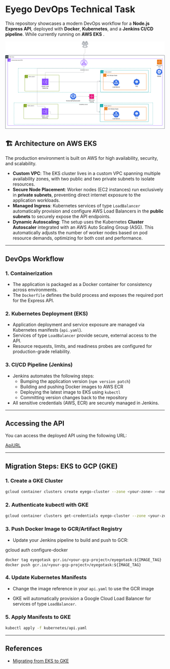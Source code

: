 # Eyego DevOps Technical Task

This repository showcases a modern DevOps workflow for a **Node.js Express API**, deployed with **Docker**, **Kubernetes**, and a **Jenkins CI/CD pipeline**. While currently running on **AWS EKS** .

<p align="center">
  <img src="./svg/Arch.svg" alt="Architecture Diagram" width="600"/>
</p>

## 🏗️ Architecture on AWS EKS

The production environment is built on AWS for high availability, security, and scalability.

* **Custom VPC**: The EKS cluster lives in a custom VPC spanning multiple availability zones, with two public and two private subnets to isolate resources.
* **Secure Node Placement**: Worker nodes (EC2 instances) run exclusively in **private subnets**, preventing direct internet exposure to the application workloads.
* **Managed Ingress**: Kubernetes services of type `LoadBalancer` automatically provision and configure AWS Load Balancers in the **public subnets** to securely expose the API endpoints.
* **Dynamic Autoscaling**: The setup uses the Kubernetes **Cluster Autoscaler** integrated with an AWS Auto Scaling Group (ASG). This automatically adjusts the number of worker nodes based on pod resource demands, optimizing for both cost and performance.

---

## DevOps Workflow

### 1. Containerization

- The application is packaged as a Docker container for consistency across environments.
- The `Dockerfile` defines the build process and exposes the required port for the Express API.

### 2. Kubernetes Deployment (EKS)
- Application deployment and service exposure are managed via Kubernetes manifests (`api.yaml`).
- Services of type `LoadBalancer` provide secure, external access to the API.
- Resource requests, limits, and readiness probes are configured for production-grade reliability.

### 3. CI/CD Pipeline (Jenkins)

- Jenkins automates the following steps:
  - Bumping the application version (`npm version patch`)
  - Building and pushing Docker images to AWS ECR
  - Deploying the latest image to EKS using `kubectl`
  - Committing version changes back to the repository
- All sensitive credentials (AWS, ECR) are securely managed in Jenkins.


---

## Accessing the API

You can access the deployed API using the following URL:

[ApiURL](http://a180860c9697045808b39ade36d3eabe-996605355.eu-north-1.elb.amazonaws.com/)

---

## Migration Steps: EKS to GCP (GKE)
### 1. Create a GKE Cluster

```sh
gcloud container clusters create eyego-cluster --zone <your-zone> --num-nodes=2
```

### 2. Authenticate kubectl with GKE

```sh
gcloud container clusters get-credentials eyego-cluster --zone <your-zone>
```
### 3. Push Docker Image to GCR/Artifact Registry

- Update your Jenkins pipeline to build and push to GCR:

gcloud auth configure-docker
```
docker tag eyegotask gcr.io/<your-gcp-project>/eyegotask:${IMAGE_TAG}
docker push gcr.io/<your-gcp-project>/eyegotask:${IMAGE_TAG}
```

### 4. Update Kubernetes Manifests
- Change the image reference in your `api.yaml` to use the GCR image


- GKE will automatically provision a Google Cloud Load Balancer for services of type `LoadBalancer`.

### 5. Apply Manifests to GKE

```sh
kubectl apply -f kubernetes/api.yaml
```

---

## References

- [Migrating from EKS to GKE](https://cloud.google.com/architecture/migrating-kubernetes-workloads-eks-gke)
